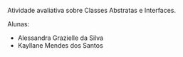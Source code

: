 Atividade avaliativa sobre Classes Abstratas e Interfaces.

Alunas:
- Alessandra Grazielle da Silva
- Kayllane Mendes dos Santos
